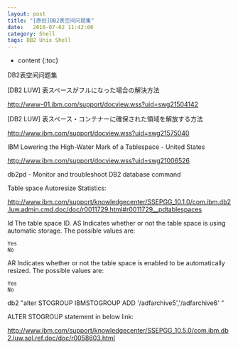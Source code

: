 ```yaml
---
layout: post
title: "[原创]DB2表空间问题集"
date:   2016-07-02 11:42:00
category: Shell
tags: DB2 Unix Shell
---
```


* content
{:toc}


DB2表空间问题集





[DB2 LUW] 表スペースがフルになった場合の解決方法

http://www-01.ibm.com/support/docview.wss?uid=swg21504142


[DB2 LUW] 表スペース・コンテナーに確保された領域を解放する方法

http://www.ibm.com/support/docview.wss?uid=swg21575040

IBM Lowering the High-Water Mark of a Tablespace - United States

http://www.ibm.com/support/docview.wss?uid=swg21006526




db2pd - Monitor and troubleshoot DB2 database command

Table space Autoresize Statistics:

http://www.ibm.com/support/knowledgecenter/SSEPGG_10.1.0/com.ibm.db2.luw.admin.cmd.doc/doc/r0011729.html#r0011729__pdtablespaces

Id
The table space ID.
AS
Indicates whether or not the table space is using automatic storage. The possible values are:

    Yes
    No

AR
Indicates whether or not the table space is enabled to be automatically resized. The possible values are:

    Yes
    No




db2 "alter STOGROUP IBMSTOGROUP ADD '/adfarchive5','/adfarchive6' "

ALTER STOGROUP statement in below link:

http://www.ibm.com/support/knowledgecenter/SSEPGG_10.5.0/com.ibm.db2.luw.sql.ref.doc/doc/r0058603.html






